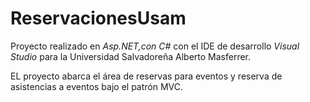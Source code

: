 # ReservacionesUsam
Proyecto realizado en *Asp.NET,con C#* con el IDE de desarrollo *Visual Studio* para la Universidad Salvadoreña Alberto Masferrer.

EL proyecto abarca el área de reservas para eventos y reserva de asistencias a eventos bajo el patrón MVC.



